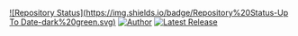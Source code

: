 [![Repository Status](https://img.shields.io/badge/Repository%20Status-Up To Date-dark%20green.svg)](https://github.com/marcusyeoyh)
[![Author](https://img.shields.io/badge/Author-Marcus%20Yeo-blue.svg)](https://www.linkedin.com/in/AVS1508/)
[![Latest Release](https://img.shields.io/badge/Latest%20Release-26%20May%202023-yellow.svg)](https://github.com/marcusyeoyh/Rasa-Chatbot/commit/master)

